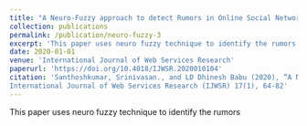 ```yaml
---
title: "A Neuro-Fuzzy approach to detect Rumors in Online Social Networks"
collection: publications
permalink: /publication/neuro-fuzzy-3
excerpt: 'This paper uses neuro fuzzy technique to identify the rumors'
date: 2020-01-01
venue: 'International Journal of Web Services Research'
paperurl: 'https://doi.org/10.4018/IJWSR.2020010104'
citation: 'Santhoshkumar, Srinivasan., and LD Dhinesh Babu (2020), ”A Neuro-Fuzzy approach to detect Rumors in Online Social Networks” 
International Journal of Web Services Research (IJWSR) 17(1), 64-82'
---
```

This paper uses neuro fuzzy technique to identify the rumors
